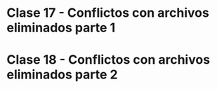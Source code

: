 # Clase 17 - Conflictos con archivos eliminados parte 1
# Clase 18 - Conflictos con archivos eliminados parte 2
